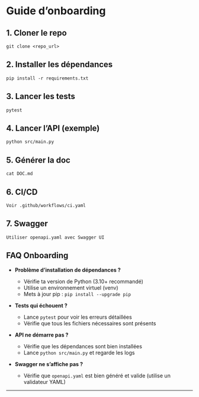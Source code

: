 # Guide d’onboarding

## 1. Cloner le repo

    git clone <repo_url>

## 2. Installer les dépendances

    pip install -r requirements.txt

## 3. Lancer les tests

    pytest

## 4. Lancer l’API (exemple)

    python src/main.py

## 5. Générer la doc

    cat DOC.md

## 6. CI/CD

    Voir .github/workflows/ci.yaml

## 7. Swagger

    Utiliser openapi.yaml avec Swagger UI

## FAQ Onboarding

- **Problème d’installation de dépendances ?**
  - Vérifie ta version de Python (3.10+ recommandé)
  - Utilise un environnement virtuel (venv)
  - Mets à jour pip : `pip install --upgrade pip`

- **Tests qui échouent ?**
  - Lance `pytest` pour voir les erreurs détaillées
  - Vérifie que tous les fichiers nécessaires sont présents

- **API ne démarre pas ?**
  - Vérifie que les dépendances sont bien installées
  - Lance `python src/main.py` et regarde les logs

- **Swagger ne s’affiche pas ?**
  - Vérifie que `openapi.yaml` est bien généré et valide (utilise un validateur YAML)

---

